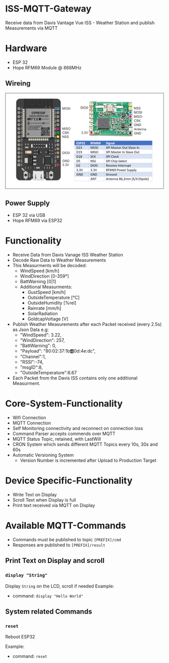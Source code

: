 # ISS-MQTT-Gateway
Receive data from Davis Vantage Vue ISS - Weather Station and publish Measurements via MQTT

# Hardware
  * ESP 32 
  * Hope RFM69 Module @ 868MHz

## Wireing
![Schematic](/doc/schematic.png)

## Power Supply
  * ESP 32 via USB
  * Hope RFM69 via ESP32

# Functionality
  * Receive Data from Davis Vanage ISS Weather Station
  * Decode Raw Data to Weather Measurements
  * This Measurments will be decoded:
    * WindSpeed [km/h]
    * WindDirection [0-359°]
    * BattWarning [0|1]
    * Additional Measurments: 
      * GustSpeed [km/h]
      * OutsideTemperature [°C]
      * OutsideHumidity [%rel]
      * Rainrate [mm/h]
      * SolarRadiation 
      * GoldcapVoltage [V]
  * Publish Weather Measurements after each Packet received (every 2.5s) as Json Data e.g:
    * "WindSpeed": 3.22,  
    * "WindDirection": 257,
    * "BattWarning": 0, 
    * "Payload": "80:02:37:1b:ab:0d:4e:dc", 
    * "Channel":1, 
    * "RSSI":-74,
    * "msgID":8,
    * "OutsideTemperature":6.67
  * Each Packet from the Davis ISS contains only one additional Measurment.  
# Core-System-Functionality
* Wifi Connection  
* MQTT Connection 
* Self Monitoring connectivity and reconnect on connection loss
* Command Parser accepts commends over MQTT
* MQTT Status Topic, retained, with LastWill
* CRON System which sends different MQTT Topics every 10s, 30s and 60s
* Automatic Versioning System
  * Version Number is incremented after Upload to Production Target
# Device Specific-Functionality
* Write Text on Display
* Scroll Text when Display is full
* Print text received via MQTT on Display

# Available MQTT-Commands 
* Commands must be published to topic `[PREFIX]/cmd`
* Responses are published to `[PREFIX]/result`

## Print Text on Display and scroll
### `display "String"`
Display `String` on the LCD, scroll if needed
 Example:
 * command: `display "Hello World"` 

## System related Commands
### `reset`
Reboot ESP32

Example:
 * command: `reset` 
 
